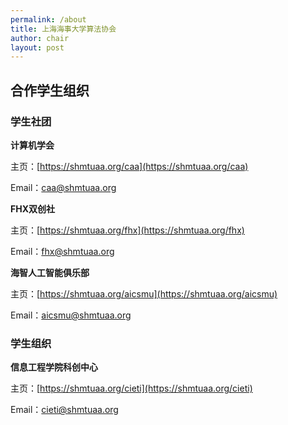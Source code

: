```yaml
---
permalink: /about
title: 上海海事大学算法协会
author: chair
layout: post
---
```


## 合作学生组织

### 学生社团

**计算机学会**

主页：[https://shmtuaa.org/caa](https://shmtuaa.org/caa)

Email：[caa@shmtuaa.org](mailto:caa@shmtuaa.org)

**FHX双创社**

主页：[https://shmtuaa.org/fhx](https://shmtuaa.org/fhx)

Email：[fhx@shmtuaa.org](mailto:fhx@shmtuaa.org)

**海智人工智能俱乐部**

主页：[https://shmtuaa.org/aicsmu](https://shmtuaa.org/aicsmu)

Email：[aicsmu@shmtuaa.org](mailto:aicsmu@shmtuaa.org)

### 学生组织

**信息工程学院科创中心**

主页：[https://shmtuaa.org/cieti](https://shmtuaa.org/cieti)

Email：[cieti@shmtuaa.org](mailto:cieti@shmtuaa.org)